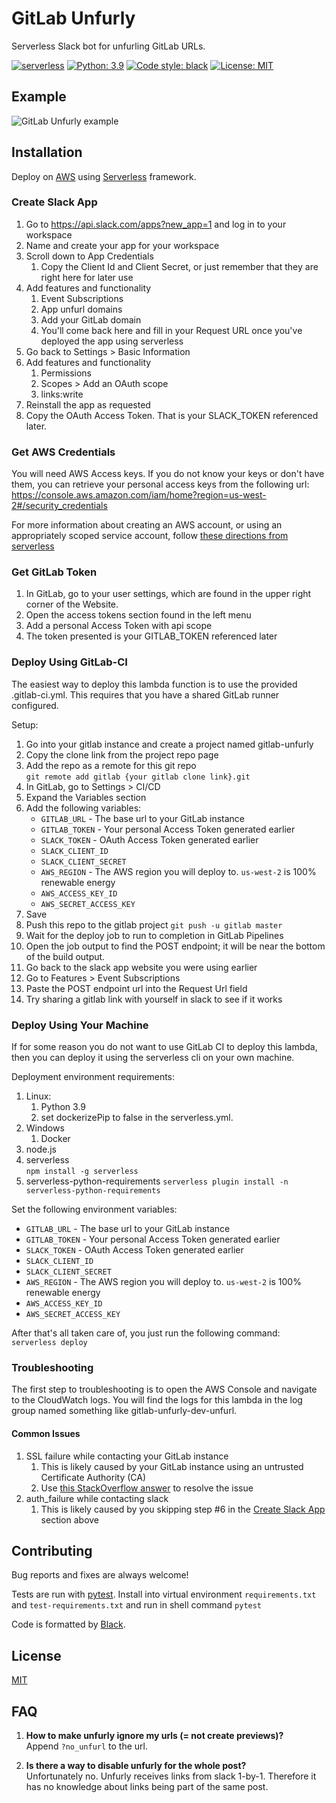 # GitLab Unfurly

Serverless Slack bot for unfurling GitLab URLs.

[![serverless](http://public.serverless.com/badges/v3.svg)](http://www.serverless.com) 
[![Python: 3.9](https://img.shields.io/badge/python-3.9-blue.svg)](https://python.org) 
[![Code style: black](https://img.shields.io/badge/code%20style-black-000000.svg)](https://github.com/ambv/black) 
[![License: MIT](https://img.shields.io/badge/license-MIT-blue.svg)](https://github.com/kiwicom/gitlab-unfurly/blob/master/LICENSE)

## Example

![GitLab Unfurly example](/docs/gitlab-unfurly.png)

## Installation

Deploy on [AWS](https://aws.amazon.com/) using [Serverless](https://serverless.com) 
framework.

### Create Slack App
1. Go to https://api.slack.com/apps?new_app=1 and log in to your workspace
2. Name and create your app for your workspace
3. Scroll down to App Credentials
   1. Copy the Client Id and Client Secret, or just remember that they are right here for later use
4. Add features and functionality
   1. Event Subscriptions
   2. App unfurl domains
   3. Add your GitLab domain
   4. You'll come back here and fill in your Request URL once you've deployed the app using serverless
5. Go back to Settings > Basic Information
6. Add features and functionality
   1. Permissions
   2. Scopes > Add an OAuth scope
   3. links:write
7. Reinstall the app as requested
8. Copy the OAuth Access Token. That is your SLACK_TOKEN referenced later.

### Get AWS Credentials
You will need AWS Access keys. If you do not know your keys or don't have them, you can retrieve your personal access keys from the following url:
https://console.aws.amazon.com/iam/home?region=us-west-2#/security_credentials

For more information about creating an AWS account, or using an appropriately scoped service account, follow [these directions from serverless](https://serverless.com/framework/docs/providers/aws/guide/credentials/)

### Get GitLab Token
1. In GitLab, go to your user settings, which are found in the upper right corner of the Website.
2. Open the access tokens section found in the left menu
3. Add a personal Access Token with api scope
4. The token presented is your GITLAB_TOKEN referenced later

### Deploy Using GitLab-CI
The easiest way to deploy this lambda function is to use the provided .gitlab-ci.yml. This requires that you have a shared GitLab runner configured.

Setup:
1. Go into your gitlab instance and create a project named gitlab-unfurly
2. Copy the clone link from the project repo page
3. Add the repo as a remote for this git repo  
   `git remote add gitlab {your gitlab clone link}.git`
4. In GitLab, go to Settings > CI/CD
5. Expand the Variables section
6. Add the following variables:  
   - `GITLAB_URL` - The base url to your GitLab instance
   - `GITLAB_TOKEN` - Your personal Access Token generated earlier
   - `SLACK_TOKEN` - OAuth Access Token generated earlier
   - `SLACK_CLIENT_ID`
   - `SLACK_CLIENT_SECRET`
   - `AWS_REGION` - The AWS region you will deploy to. `us-west-2` is 100% renewable energy
   - `AWS_ACCESS_KEY_ID`
   - `AWS_SECRET_ACCESS_KEY`
7. Save
8. Push this repo to the gitlab project
   `git push -u gitlab master`
9. Wait for the deploy job to run to completion in GitLab Pipelines
10. Open the job output to find the POST endpoint; it will be near the bottom of the build output.
11. Go back to the slack app website you were using earlier
12. Go to Features > Event Subscriptions
13. Paste the POST endpoint url into the Request Url field
14. Try sharing a gitlab link with yourself in slack to see if it works

### Deploy Using Your Machine
If for some reason you do not want to use GitLab CI to deploy this lambda, then you can deploy it using the serverless cli on your own machine.

Deployment environment requirements:
1. Linux:
   1. Python 3.9
   2. set dockerizePip to false in the serverless.yml.
2. Windows
   1. Docker
3. node.js
4. serverless  
   `npm install -g serverless`
5. serverless-python-requirements
   `serverless plugin install -n serverless-python-requirements`

Set the following environment variables:
- `GITLAB_URL` - The base url to your GitLab instance
- `GITLAB_TOKEN` - Your personal Access Token generated earlier
- `SLACK_TOKEN` - OAuth Access Token generated earlier
- `SLACK_CLIENT_ID`
- `SLACK_CLIENT_SECRET`
- `AWS_REGION` - The AWS region you will deploy to. `us-west-2` is 100% renewable energy
- `AWS_ACCESS_KEY_ID`
- `AWS_SECRET_ACCESS_KEY`

After that's all taken care of, you just run the following command: `serverless deploy`

### Troubleshooting
The first step to troubleshooting is to open the AWS Console and navigate to the CloudWatch logs. You will find the logs for this lambda in the log group named something like gitlab-unfurly-dev-unfurl.

#### Common Issues
1. SSL failure while contacting your GitLab instance
   1. This is likely caused by your GitLab instance using an untrusted Certificate Authority (CA)
   2. Use [this StackOverflow answer](https://stackoverflow.com/a/59638101/576153) to resolve the issue
1. auth_failure while contacting slack
   1. This is likely caused by you skipping step #6 in the [Create Slack App](#Create-Slack-App) section above

## Contributing

Bug reports and fixes are always welcome!

Tests are run with [pytest](https://pytest.org). Install into virtual environment 
`requirements.txt` and `test-requirements.txt` and run in shell command `pytest`

Code is formatted by [Black](https://github.com/ambv/black).

## License

[MIT](https://github.com/kiwicom/gitlab-unfurly/blob/master/LICENSE)

## FAQ

1. **How to make unfurly ignore my urls (= not create previews)?**  
Append `?no_unfurl` to the url.

2. **Is there a way to disable unfurly for the whole post?**  
Unfortunately no. Unfurly receives links from slack 1-by-1. Therefore it has no knowledge about
links being part of the same post.
